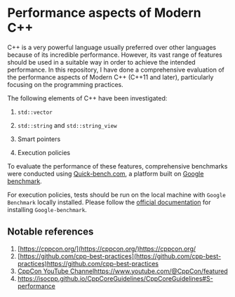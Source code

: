 # Performance aspects of Modern C++

C++ is a very powerful language usually preferred over other languages because of its incredible performance. However, its vast range of features should be used in a suitable way in order to achieve the intended performance. In this repository, I have done a comprehensive evaluation of the performance aspects of Modern C++ (C++11 and later), particularly focusing on the programming practices. 

The following elements of C++ have been investigated:

1. `std::vector`

2. `std::string` and `std::string_view`

3. Smart pointers

4. Execution policies

To evaluate the performance of these features, comprehensive benchmarks were conducted using [Quick-bench.com](https://quick-bench.com/), a platform built on [Google benchmark](https://github.com/google/benchmark).

For execution policies, tests should be run on the local machine with `Google Benchmark` locally installed. Please follow the [official documentation](https://github.com/google/benchmark) for installing `Google-benchmark`.

 ## Notable references

 1. [https://cppcon.org/](https://cppcon.org/)https://cppcon.org/
 2. [https://github.com/cpp-best-practices](https://github.com/cpp-best-practices)https://github.com/cpp-best-practices
 3. [CppCon YouTube Channel](https://www.youtube.com/@CppCon/featured)https://www.youtube.com/@CppCon/featured
 4. https://isocpp.github.io/CppCoreGuidelines/CppCoreGuidelines#S-performance


